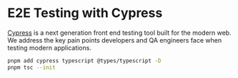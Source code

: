 # E2E Testing with Cypress

[Cypress](https://docs.cypress.io/guides/getting-started/installing-cypress) is a next generation front end testing tool built for the modern web. We address the key pain points developers and QA engineers face when testing modern applications.

```sh
pnpm add cypress typescript @types/typescript -D
pnpm tsc --init
```

